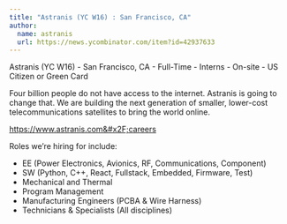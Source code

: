 ```yaml
---
title: "Astranis (YC W16) : San Francisco, CA"
author:
  name: astranis
  url: https://news.ycombinator.com/item?id=42937633
---
```

Astranis (YC W16) - San Francisco, CA - Full-Time - Interns - On-site - US Citizen or Green Card

Four billion people do not have access to the internet. Astranis is going to change that. We are building the next generation of smaller, lower-cost telecommunications satellites to bring the world online.

<a href="https:&#x2F;&#x2F;www.astranis.com&#x2F;careers" rel="nofollow">https:&#x2F;&#x2F;www.astranis.com&#x2F;careers</a>

Roles we’re hiring for include: 
- EE (Power Electronics, Avionics, RF, Communications, Component)
- SW (Python, C++, React, Fullstack, Embedded, Firmware, Test)
- Mechanical and Thermal 
- Program Management
- Manufacturing Engineers (PCBA &amp; Wire Harness)
- Technicians &amp; Specialists (All disciplines)
<JobApplication />
